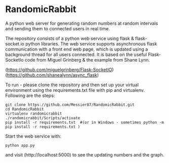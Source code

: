 # RandomicRabbit

A python web server for generating random numbers at random intervals and sending them to
connected users in real time.

The repository consists of a python web service using flask & flask-socket.io python libraries.
The web service supports asynchronous flask communication with a front end web page, which is
updated using a background thread for all users connected.
It is based on the useful Flask-SocketIo code from Miguel Grinberg & the example from Shane Lynn.

(https://github.com/miguelgrinberg/Flask-SocketIO)
(https://github.com/shanealynn/async_flask)

To run - please clone the repository and then set up your virtual environment using the requirements.txt file with pip and virtualenv. Following are the steps:

```
git clone https://github.com/Messier87/RandomicRabbit.git
cd RandomicRabbit
virtualenv randomicrabbit
./randomicrabbit/Scripts/activate
pip install -r requirements.txt  #(or in Windows - sometimes python -m pip install -r requirements.txt )
```

Start the web service with:
```
python app.py
```
and visit (http://localhost:5000) to see the updating numbers and the graph.
